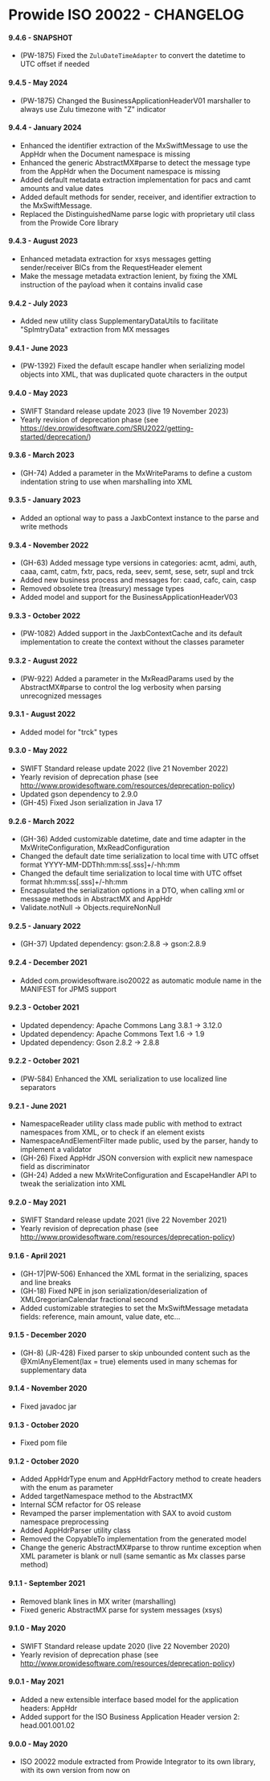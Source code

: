 # Prowide ISO 20022 - CHANGELOG

#### 9.4.6 - SNAPSHOT
  * (PW-1875) Fixed the `ZuluDateTimeAdapter` to convert the datetime to UTC offset if needed
 
#### 9.4.5 - May 2024
  * (PW-1875) Changed the BusinessApplicationHeaderV01 marshaller to always use Zulu timezone with "Z" indicator
 
#### 9.4.4 - January 2024
  * Enhanced the identifier extraction of the MxSwiftMessage to use the AppHdr when the Document namespace is missing
  * Enhanced the generic AbstractMX#parse to detect the message type from the AppHdr when the Document namespace is missing
  * Added default metadata extraction implementation for pacs and camt amounts and value dates
  * Added default methods for sender, receiver, and identifier extraction to the MxSwiftMessage.
  * Replaced the DistinguishedName parse logic with proprietary util class from the Prowide Core library

#### 9.4.3 - August 2023
  * Enhanced metadata extraction for xsys messages getting sender/receiver BICs from the RequestHeader element
  * Make the message metadata extraction lenient, by fixing the XML instruction of the payload when it contains invalid case

#### 9.4.2 - July 2023
  * Added new utility class SupplementaryDataUtils to facilitate "SplmtryData" extraction from MX messages

#### 9.4.1 - June 2023
  * (PW-1392) Fixed the default escape handler when serializing model objects into XML, that was duplicated quote characters in the output

#### 9.4.0 - May 2023
  * SWIFT Standard release update 2023 (live 19 November 2023)
  * Yearly revision of deprecation phase (see https://dev.prowidesoftware.com/SRU2022/getting-started/deprecation/)

#### 9.3.6 - March 2023
  * (GH-74) Added a parameter in the MxWriteParams to define a custom indentation string to use when marshalling into XML

#### 9.3.5 - January 2023
  * Added an optional way to pass a JaxbContext instance to the parse and write methods

#### 9.3.4 - November 2022
  * (GH-63) Added message type versions in categories: acmt, admi, auth, caaa, camt, catm, fxtr, pacs, reda, seev, semt, sese, setr, supl and trck
  * Added new business process and messages for: caad, cafc, cain, casp
  * Removed obsolete trea (treasury) message types
  * Added model and support for the BusinessApplicationHeaderV03

#### 9.3.3 - October 2022
  * (PW-1082) Added support in the JaxbContextCache and its default implementation to create the context without the classes parameter

#### 9.3.2 - August 2022
  * (PW-922) Added a parameter in the MxReadParams used by the AbstractMX#parse to control the log verbosity when parsing unrecognized messages

#### 9.3.1 - August 2022
  * Added model for "trck" types
  
#### 9.3.0 - May 2022
  * SWIFT Standard release update 2022 (live 21 November 2022)
  * Yearly revision of deprecation phase (see http://www.prowidesoftware.com/resources/deprecation-policy)
  * Updated gson dependency to 2.9.0
  * (GH-45) Fixed Json serialization in Java 17

#### 9.2.6 - March 2022
  * (GH-36) Added customizable datetime, date and time adapter in the MxWriteConfiguration, MxReadConfiguration
  * Changed the default date time serialization to local time with UTC offset format YYYY-MM-DDThh:mm:ss[.sss]+/-hh:mm
  * Changed the default time serialization to local time with UTC offset format hh:mm:ss[.sss]+/-hh:mm
  * Encapsulated the serialization options in a DTO, when calling xml or message methods in AbstractMX and AppHdr
  * Validate.notNull -> Objects.requireNonNull

#### 9.2.5 - January 2022
  * (GH-37) Updated dependency: gson:2.8.8 -> gson:2.8.9

#### 9.2.4 - December 2021
  * Added com.prowidesoftware.iso20022 as automatic module name in the MANIFEST for JPMS support

#### 9.2.3 - October 2021
  * Updated dependency: Apache Commons Lang 3.8.1 -> 3.12.0
  * Updated dependency: Apache Commons Text 1.6 -> 1.9
  * Updated dependency: Gson 2.8.2 -> 2.8.8

#### 9.2.2 - October 2021
  * (PW-584) Enhanced the XML serialization to use localized line separators

#### 9.2.1 - June 2021
  * NamespaceReader utility class made public with method to extract namespaces from XML, or to check if an element exists
  * NamespaceAndElementFilter made public, used by the parser, handy to implement a validator
  * (GH-26) Fixed AppHdr JSON conversion with explicit new namespace field as discriminator
  * (GH-24) Added a new MxWriteConfiguration and EscapeHandler API to tweak the serialization into XML

#### 9.2.0 - May 2021
  * SWIFT Standard release update 2021 (live 22 November 2021)
  * Yearly revision of deprecation phase (see http://www.prowidesoftware.com/resources/deprecation-policy)

#### 9.1.6 - April 2021
  * (GH-17|PW-506) Enhanced the XML format in the serializing, spaces and line breaks
  * (GH-18) Fixed NPE in json serialization/deserialization of XMLGregorianCalendar fractional second
  * Added customizable strategies to set the MxSwiftMessage metadata fields: reference, main amount, value date, etc...

#### 9.1.5 - December 2020
  * (GH-8) (JR-428) Fixed parser to skip unbounded content such as the @XmlAnyElement(lax = true) elements used in many schemas for supplementary data

#### 9.1.4 - November 2020
  * Fixed javadoc jar

#### 9.1.3 - October 2020
  * Fixed pom file

#### 9.1.2 - October 2020
  * Added AppHdrType enum and AppHdrFactory method to create headers with the enum as parameter
  * Added targetNamespace method to the AbstractMX
  * Internal SCM refactor for OS release
  * Revamped the parser implementation with SAX to avoid custom namespace preprocessing
  * Added AppHdrParser utility class
  * Removed the CopyableTo implementation from the generated model
  * Change the generic AbstractMX#parse to throw runtime exception when XML parameter is blank or null (same semantic as Mx classes parse method)

#### 9.1.1 - September 2021
  * Removed blank lines in MX writer (marshalling)
  * Fixed generic AbstractMX parse for system messages (xsys)

#### 9.1.0 - May 2020
  * SWIFT Standard release update 2020 (live 22 November 2020)
  * Yearly revision of deprecation phase (see http://www.prowidesoftware.com/resources/deprecation-policy)

#### 9.0.1 - May 2021
  * Added a new extensible interface based model for the application headers: AppHdr
  * Added support for the ISO Business Application Header version 2: head.001.001.02

#### 9.0.0 - May 2020
  * ISO 20022 module extracted from Prowide Integrator to its own library, with its own version from now on